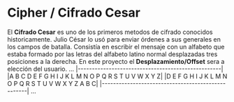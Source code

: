 # Cipher / Cifrado Cesar
El **Cifrado Cesar** es uno de los primeros metodos de cifrado conocidos historicamente. Julio César lo usó para enviar órdenes a sus generales en los campos de batalla. Consistía en escribir el mensaje con un alfabeto que estaba formado por las letras del alfabeto latino normal desplazadas tres posiciones a la derecha. 
En este proyecto el **Desplazamiento/Offset** sera a elección del usuario.
...
|---------------------------------------------------|
|A B C D E F G H I J K L M N O P Q R S T U V W X Y Z|
|D E F G H I J K L M N O P Q R S T U V W X Y Z A B C|
|---------------------------------------------------|
...